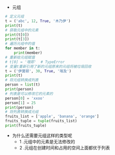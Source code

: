 + 元组
```python
# 定义元组
t = ('abc', 12, True, '木乃伊')
print(t)
# 获取元组中的元素
print(t[0])
print(t[3])
# 遍历元组中的值
for member in t:
    print(member)
# 重新给元组赋值
# t[0] = '哦耶'  # TypeError
# 变量t重新引用了新的元组原来的元组将被垃圾回收
t = ('伊莫顿', 30, True, '埃及')
print(t)
# 将元组转换成列表
person = list(t)
print(person)
# 列表是可以修改它的元素的
person[0] = 'xxoo'
person[1] = 25
print(person)
# 将列表转换成元组
fruits_list = ['apple', 'banana', 'orange']
fruits_tuple = tuple(fruits_list)
print(fruits_tuple)
```

+ 为什么还需要元组这样的类型呢
  + 1 .元组中的元素是无法修改的
  + 2 .元组在创建时间和占用的空间上面都优于列表